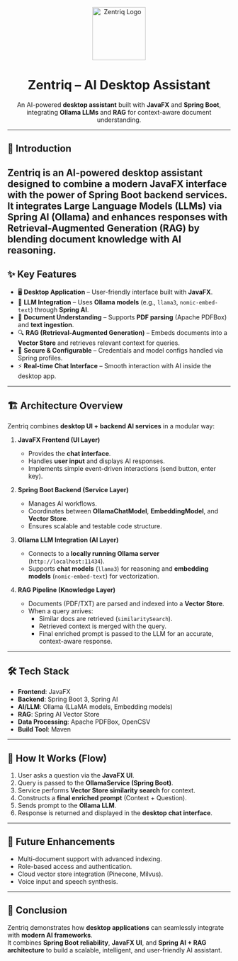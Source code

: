 <p align="center">
  <img src="assets/logo.png" alt="Zentriq Logo" width="120" height="120">
</p>

<h1 align="center">Zentriq – AI Desktop Assistant</h1>

<p align="center">
  An AI-powered <b>desktop assistant</b> built with <b>JavaFX</b> and <b>Spring Boot</b>,  
  integrating <b>Ollama LLMs</b> and <b>RAG</b> for context-aware document understanding.
</p>

---

## 🚀 Introduction

Zentriq is an **AI-powered desktop assistant** designed to combine a modern **JavaFX interface** with the power of **Spring Boot backend services**.  
It integrates **Large Language Models (LLMs)** via **Spring AI (Ollama)** and enhances responses with **Retrieval-Augmented Generation (RAG)** by blending document knowledge with AI reasoning.
---

## ✨ Key Features
- 🖥️ **Desktop Application** – User-friendly interface built with **JavaFX**.  
- 🤖 **LLM Integration** – Uses **Ollama models** (e.g., `llama3`, `nomic-embed-text`) through **Spring AI**.  
- 📄 **Document Understanding** – Supports **PDF parsing** (Apache PDFBox) and **text ingestion**.  
- 🔍 **RAG (Retrieval-Augmented Generation)** – Embeds documents into a **Vector Store** and retrieves relevant context for queries.  
- 🔐 **Secure & Configurable** – Credentials and model configs handled via Spring profiles.  
- ⚡ **Real-time Chat Interface** – Smooth interaction with AI inside the desktop app.  

---

## 🏗️ Architecture Overview

Zentriq combines **desktop UI + backend AI services** in a modular way:

1. **JavaFX Frontend (UI Layer)**  
   - Provides the **chat interface**.  
   - Handles **user input** and displays AI responses.  
   - Implements simple event-driven interactions (send button, enter key).  

2. **Spring Boot Backend (Service Layer)**  
   - Manages AI workflows.  
   - Coordinates between **OllamaChatModel**, **EmbeddingModel**, and **Vector Store**.  
   - Ensures scalable and testable code structure.  

3. **Ollama LLM Integration (AI Layer)**  
   - Connects to a **locally running Ollama server** (`http://localhost:11434`).  
   - Supports **chat models** (`llama3`) for reasoning and **embedding models** (`nomic-embed-text`) for vectorization.  

4. **RAG Pipeline (Knowledge Layer)**  
   - Documents (PDF/TXT) are parsed and indexed into a **Vector Store**.  
   - When a query arrives:  
     - Similar docs are retrieved (`similaritySearch`).  
     - Retrieved context is merged with the query.  
     - Final enriched prompt is passed to the LLM for an accurate, context-aware response.  

---

## 🛠️ Tech Stack

- **Frontend**: JavaFX  
- **Backend**: Spring Boot 3, Spring AI  
- **AI/LLM**: Ollama (LLaMA models, Embedding models)  
- **RAG**: Spring AI Vector Store  
- **Data Processing**: Apache PDFBox, OpenCSV  
- **Build Tool**: Maven  

---

## 🚀 How It Works (Flow)

1. User asks a question via the **JavaFX UI**.  
2. Query is passed to the **OllamaService (Spring Boot)**.  
3. Service performs **Vector Store similarity search** for context.  
4. Constructs a **final enriched prompt** (Context + Question).  
5. Sends prompt to the **Ollama LLM**.  
6. Response is returned and displayed in the **desktop chat interface**.  

---

## 🔮 Future Enhancements
- Multi-document support with advanced indexing.  
- Role-based access and authentication.  
- Cloud vector store integration (Pinecone, Milvus).  
- Voice input and speech synthesis.  

---

## 📌 Conclusion
Zentriq demonstrates how **desktop applications** can seamlessly integrate with **modern AI frameworks**.  
It combines **Spring Boot reliability**, **JavaFX UI**, and **Spring AI + RAG architecture** to build a scalable, intelligent, and user-friendly AI assistant.
